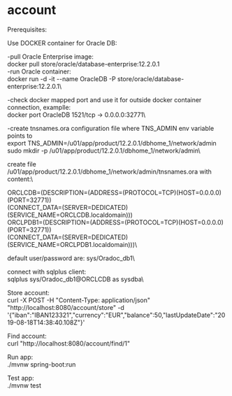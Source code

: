 # account

Prerequisites:

Use DOCKER container for Oracle DB:

-pull Oracle Enterprise image:\
  docker pull store/oracle/database-enterprise:12.2.0.1\
-run Oracle container:\
   docker run -d -it --name OracleDB -P store/oracle/database-enterprise:12.2.0.1\

-check docker mapped port and use it for outside docker container connection, examplle:\
   docker port OracleDB 1521/tcp -> 0.0.0.0:32771\

-create tnsnames.ora configuration file where TNS_ADMIN env variable points to\
  export TNS_ADMIN=/u01/app/product/12.2.0.1/dbhome_1/network/admin\
  sudo mkdir -p /u01/app/product/12.2.0.1/dbhome_1/network/admin\

create file /u01/app/product/12.2.0.1/dbhome_1/network/admin/tnsnames.ora with content:\

ORCLCDB=(DESCRIPTION=(ADDRESS=(PROTOCOL=TCP)(HOST=0.0.0.0)(PORT=32771))\
    (CONNECT_DATA=(SERVER=DEDICATED)(SERVICE_NAME=ORCLCDB.localdomain)))\
ORCLPDB1=(DESCRIPTION=(ADDRESS=(PROTOCOL=TCP)(HOST=0.0.0.0)(PORT=32771))\
    (CONNECT_DATA=(SERVER=DEDICATED)(SERVICE_NAME=ORCLPDB1.localdomain)))\

default user/password are: sys/Oradoc_db1\

connect with sqlplus client:\
sqlplus sys/Oradoc_db1@ORCLCDB as sysdba\

Store account:\
curl   -X POST   -H "Content-Type: application/json"   "http://localhost:8080/account/store"   -d '{"iban":"IBAN123321","currency":"EUR","balance":50,"lastUpdateDate":"2019-08-18T14:38:40.108Z"}'

Find account:\
curl "http://localhost:8080/account/find/1"

Run app:\
./mvnw spring-boot:run

Test app:\
./mvnw test
